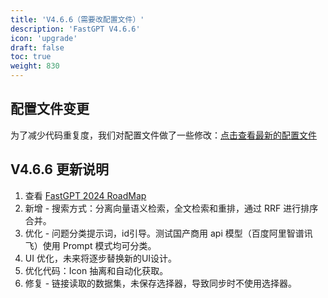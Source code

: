 ```yaml
---
title: 'V4.6.6（需要改配置文件）'
description: 'FastGPT V4.6.6'
icon: 'upgrade'
draft: false
toc: true
weight: 830
---
```


## 配置文件变更

为了减少代码重复度，我们对配置文件做了一些修改：[点击查看最新的配置文件](/docs/development/configuration/)

## V4.6.6 更新说明

1. 查看 [FastGPT 2024 RoadMap](https://github.com/labring/FastGPT?tab=readme-ov-file#-%E5%9C%A8%E7%BA%BF%E4%BD%BF%E7%94%A8)
2. 新增 - 搜索方式：分离向量语义检索，全文检索和重排，通过 RRF 进行排序合并。
3. 优化 - 问题分类提示词，id引导。测试国产商用 api 模型（百度阿里智谱讯飞）使用 Prompt 模式均可分类。
4. UI 优化，未来将逐步替换新的UI设计。
5. 优化代码：Icon 抽离和自动化获取。
6. 修复 - 链接读取的数据集，未保存选择器，导致同步时不使用选择器。